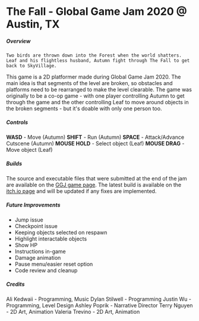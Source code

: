 # The Fall - Global Game Jam 2020 @ Austin, TX

##### Overview

```
Two birds are thrown down into the Forest when the world shatters. Leaf and his flightless husband, Autumn fight through The Fall to get back to SkyVillage.
```

This game is a 2D platformer made during Global Game Jam 2020. The main idea is that segments of the level are broken, so obstacles and platforms need to be rearranged to make the level clearable. The game was originally to be a co-op game - with one player controlling Autumn to get through the game and the other controlling Leaf to move around objects in the broken segments - but it's doable with only one person too.

##### Controls

**WASD** - Move (Autumn)
**SHIFT** - Run (Autumn)
**SPACE** - Attack/Advance Cutscene (Autumn)
**MOUSE HOLD** - Select object (Leaf)
**MOUSE DRAG** - Move object (Leaf)

##### Builds

The source and executable files that were submitted at the end of the jam are available on the [GGJ game page](https://globalgamejam.org/2020/games/fall-7).
The latest build is available on the [itch.io page](https://xirothehero.itch.io/the-fall) and will be updated if any fixes are implemented.

##### Future Improvements

* Jump issue
* Checkpoint issue
* Keeping objects selected on respawn
* Highlight interactable objects
* Show HP
* Instructions in-game
* Damage animation
* Pause menu/easier reset option
* Code review and cleanup

##### Credits

Ali Kedwaii - Programming, Music
Dylan Stilwell - Programming
Justin Wu - Programming, Level Design
Ashley Poprik - Narrative Director
Terry Nguyen - 2D Art, Animation
Valeria Trevino - 2D Art, Animation